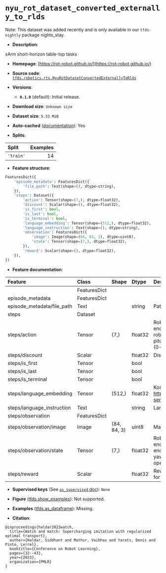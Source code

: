 <div itemscope itemtype="http://schema.org/Dataset">
  <div itemscope itemprop="includedInDataCatalog" itemtype="http://schema.org/DataCatalog">
    <meta itemprop="name" content="TensorFlow Datasets" />
  </div>
  <meta itemprop="name" content="nyu_rot_dataset_converted_externally_to_rlds" />
  <meta itemprop="description" content="xArm short-horizon table-top tasks&#10;&#10;To use this dataset:&#10;&#10;```python&#10;import tensorflow_datasets as tfds&#10;&#10;ds = tfds.load(&#x27;nyu_rot_dataset_converted_externally_to_rlds&#x27;, split=&#x27;train&#x27;)&#10;for ex in ds.take(4):&#10;  print(ex)&#10;```&#10;&#10;See [the guide](https://www.tensorflow.org/datasets/overview) for more&#10;informations on [tensorflow_datasets](https://www.tensorflow.org/datasets).&#10;&#10;" />
  <meta itemprop="url" content="https://www.tensorflow.org/datasets/catalog/nyu_rot_dataset_converted_externally_to_rlds" />
  <meta itemprop="sameAs" content="https://rot-robot.github.io/" />
  <meta itemprop="citation" content="@inproceedings{haldar2023watch,&#10;  title={Watch and match: Supercharging imitation with regularized optimal transport},&#10;  author={Haldar, Siddhant and Mathur, Vaibhav and Yarats, Denis and Pinto, Lerrel},&#10;  booktitle={Conference on Robot Learning},&#10;  pages={32--43},&#10;  year={2023},&#10;  organization={PMLR}&#10;}" />
</div>

# `nyu_rot_dataset_converted_externally_to_rlds`


Note: This dataset was added recently and is only available in our
`tfds-nightly` package
<span class="material-icons" title="Available only in the tfds-nightly package">nights_stay</span>.

*   **Description**:

xArm short-horizon table-top tasks

*   **Homepage**: [https://rot-robot.github.io/](https://rot-robot.github.io/)

*   **Source code**:
    [`tfds.robotics.rtx.NyuRotDatasetConvertedExternallyToRlds`](https://github.com/tensorflow/datasets/tree/master/tensorflow_datasets/robotics/rtx/rtx.py)

*   **Versions**:

    *   **`0.1.0`** (default): Initial release.

*   **Download size**: `Unknown size`

*   **Dataset size**: `5.33 MiB`

*   **Auto-cached**
    ([documentation](https://www.tensorflow.org/datasets/performances#auto-caching)):
    Yes

*   **Splits**:

Split     | Examples
:-------- | -------:
`'train'` | 14

*   **Feature structure**:

```python
FeaturesDict({
    'episode_metadata': FeaturesDict({
        'file_path': Text(shape=(), dtype=string),
    }),
    'steps': Dataset({
        'action': Tensor(shape=(7,), dtype=float32),
        'discount': Scalar(shape=(), dtype=float32),
        'is_first': bool,
        'is_last': bool,
        'is_terminal': bool,
        'language_embedding': Tensor(shape=(512,), dtype=float32),
        'language_instruction': Text(shape=(), dtype=string),
        'observation': FeaturesDict({
            'image': Image(shape=(84, 84, 3), dtype=uint8),
            'state': Tensor(shape=(7,), dtype=float32),
        }),
        'reward': Scalar(shape=(), dtype=float32),
    }),
})
```

*   **Feature documentation**:

Feature                    | Class        | Shape       | Dtype   | Description
:------------------------- | :----------- | :---------- | :------ | :----------
                           | FeaturesDict |             |         |
episode_metadata           | FeaturesDict |             |         |
episode_metadata/file_path | Text         |             | string  | Path to the original data file.
steps                      | Dataset      |             |         |
steps/action               | Tensor       | (7,)        | float32 | Robot action, consists of [3x robot end effector delta positions, 3x robot end effector rotations (roll, pitch, yaw),1x gripper open/close (0-open, 1-closed)].
steps/discount             | Scalar       |             | float32 | Discount if provided, default to 1.
steps/is_first             | Tensor       |             | bool    |
steps/is_last              | Tensor       |             | bool    |
steps/is_terminal          | Tensor       |             | bool    |
steps/language_embedding   | Tensor       | (512,)      | float32 | Kona language embedding. See https://tfhub.dev/google/universal-sentence-encoder-large/5
steps/language_instruction | Text         |             | string  | Language Instruction.
steps/observation          | FeaturesDict |             |         |
steps/observation/image    | Image        | (84, 84, 3) | uint8   | Main camera RGB observation.
steps/observation/state    | Tensor       | (7,)        | float32 | Robot state, consists of [3x robot end effector positions, 3x robot end effector rotations (roll, pitch, yaw),1x gripper open/close (0-open, 1-closed)].
steps/reward               | Scalar       |             | float32 | Reward if provided, 1 on final step for demos.

*   **Supervised keys** (See
    [`as_supervised` doc](https://www.tensorflow.org/datasets/api_docs/python/tfds/load#args)):
    `None`

*   **Figure**
    ([tfds.show_examples](https://www.tensorflow.org/datasets/api_docs/python/tfds/visualization/show_examples)):
    Not supported.

*   **Examples**
    ([tfds.as_dataframe](https://www.tensorflow.org/datasets/api_docs/python/tfds/as_dataframe)):
    Missing.

*   **Citation**:

```
@inproceedings{haldar2023watch,
  title={Watch and match: Supercharging imitation with regularized optimal transport},
  author={Haldar, Siddhant and Mathur, Vaibhav and Yarats, Denis and Pinto, Lerrel},
  booktitle={Conference on Robot Learning},
  pages={32--43},
  year={2023},
  organization={PMLR}
}
```

